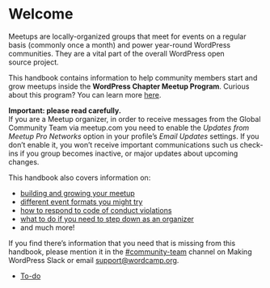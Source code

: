 # Welcome

Meetups are locally-organized groups that meet for events on a regular basis (commonly once a month) and power year-round WordPress communities. They are a vital part of the overall WordPress open source project.

This handbook contains information to help community members start and grow meetups inside the **WordPress Chapter Meetup Program**. Curious about this program? You can learn more [here](https://make.wordpress.org/community/handbook/meetup-organizer/meetup-program-basics/#facts-about-the-chapter-meetup-program).

**Important: please read carefully.**  
If you are a Meetup organizer, in order to receive messages from the Global Community Team via meetup.com you need to enable the *Updates from Meetup Pro Networks* option in your profile’s *Email Updates* settings. If you don’t enable it, you won’t receive important communications such us check-ins if you group becomes inactive, or major updates about upcoming changes.

This handbook also covers information on:

*   [building and growing your meetup](https://make.wordpress.org/community/handbook/meetup-organizer/building-and-growing-a-meetup/)
*   [different event formats you might try](https://make.wordpress.org/community/handbook/meetup-organizer/event-formats/)
*   [how to respond to code of conduct violations](https://make.wordpress.org/community/handbook/meetup-organizer/responding-to-code-of-conduct-violations/)
*   [what to do if you need to step down as an organizer](https://make.wordpress.org/community/handbook/meetup-organizer/stepping-down-as-a-meetup-organizer/)
*   and much more!

If you find there’s information that you need that is missing from this handbook, please mention it in the [#community-team](https://make.wordpress.org/community/tag/community-team/) channel on Making WordPress Slack or email support@wordcamp.org.

*   [To-do](# "To-do")